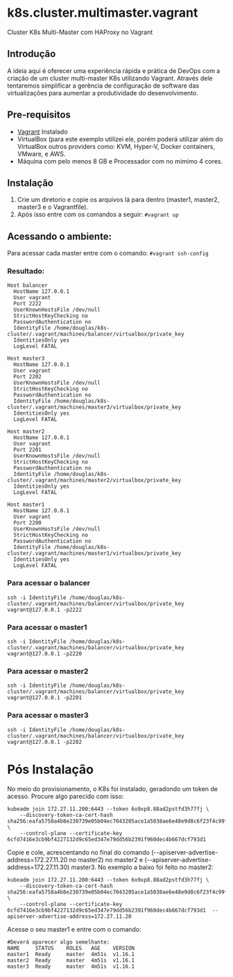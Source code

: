 # k8s.cluster.multimaster.vagrant
Cluster K8s Multi-Master com HAProxy no Vagrant

## Introdução
A ideia aqui é oferecer uma experiência rápida e prática de DevOps com a criação de um cluster multi-master K8s utilizando Vagrant. Através dele tentaremos simplificar a gerência de configuração de software das virtualizações para aumentar a produtividade do desenvolvimento.

## Pre-requisitos
* [Vagrant](https://www.vagrantup.com/downloads.html) Instalado
* VirtualBox (para este exemplo utilizei ele, porém poderá utilizar além do VirtualBox outros providers como: KVM, Hyper-V, Docker containers, VMware, e AWS.
* Máquina com pelo menos 8 GB e Processador com no mímimo 4 cores.

## Instalação
1. Crie um diretorio e copie os arquivos lá para dentro (master1, master2, master3 e o Vagrantfile). 
2. Após isso entre com os comandos a seguir:
```#vagrant up```

## Acessando o ambiente:
Para acessar cada master entre com o comando: 
```#vagrant ssh-config```

### Resultado:
``` 
Host balancer
  HostName 127.0.0.1
  User vagrant
  Port 2222
  UserKnownHostsFile /dev/null
  StrictHostKeyChecking no
  PasswordAuthentication no
  IdentityFile /home/douglas/k8s-cluster/.vagrant/machines/balancer/virtualbox/private_key
  IdentitiesOnly yes
  LogLevel FATAL

Host master3
  HostName 127.0.0.1
  User vagrant
  Port 2202
  UserKnownHostsFile /dev/null
  StrictHostKeyChecking no
  PasswordAuthentication no
  IdentityFile /home/douglas/k8s-cluster/.vagrant/machines/master3/virtualbox/private_key
  IdentitiesOnly yes
  LogLevel FATAL

Host master2
  HostName 127.0.0.1
  User vagrant
  Port 2201
  UserKnownHostsFile /dev/null
  StrictHostKeyChecking no
  PasswordAuthentication no
  IdentityFile /home/douglas/k8s-cluster/.vagrant/machines/master2/virtualbox/private_key
  IdentitiesOnly yes
  LogLevel FATAL

Host master1
  HostName 127.0.0.1
  User vagrant
  Port 2200
  UserKnownHostsFile /dev/null
  StrictHostKeyChecking no
  PasswordAuthentication no
  IdentityFile /home/douglas/k8s-cluster/.vagrant/machines/master1/virtualbox/private_key
  IdentitiesOnly yes
  LogLevel FATAL
```

### Para acessar o balancer
```ssh -i IdentityFile /home/douglas/k8s-cluster/.vagrant/machines/balancer/virtualbox/private_key vagrant@127.0.0.1 -p2222```
### Para acessar o master1
```ssh -i IdentityFile /home/douglas/k8s-cluster/.vagrant/machines/balancer/virtualbox/private_key vagrant@127.0.0.1 -p2220```
### Para acessar o master2
```ssh -i IdentityFile /home/douglas/k8s-cluster/.vagrant/machines/balancer/virtualbox/private_key vagrant@127.0.0.1 -p2201```
### Para acessar o master3
```ssh -i IdentityFile /home/douglas/k8s-cluster/.vagrant/machines/balancer/virtualbox/private_key vagrant@127.0.0.1 -p2202```

# Pós Instalação
No meio do provisionamento, o K8s foi instalado, geradondo um token de acesso. Procure algo parecido com isso:
```
kubeadm join 172.27.11.200:6443 --token 6o9xp8.88ad2pstfd3h77fj \
    --discovery-token-ca-cert-hash sha256:eafa5758a4b8e230739e05b04ec7043205ace1a5038ae6e48e9d8c6f23f4c99f \
    --control-plane --certificate-key 6cfd7416e3cb9bf4227132d9c65ed347e79dd56b2391f960dec4b667dcf793d1  
```
Copie e cole, acrescentando no final do comando (--apiserver-advertise-address=172.27.11.20 no master2) no master2 e (--apiserver-advertise-address=172.27.11.30) master3. No exemplo a baixo foi feito no master2:

``` 
kubeadm join 172.27.11.200:6443 --token 6o9xp8.88ad2pstfd3h77fj \
    --discovery-token-ca-cert-hash sha256:eafa5758a4b8e230739e05b04ec7043205ace1a5038ae6e48e9d8c6f23f4c99f \
    --control-plane --certificate-key 6cfd7416e3cb9bf4227132d9c65ed347e79dd56b2391f960dec4b667dcf793d1  --apiserver-advertise-address=172.27.11.20
```
Acesse o seu master1 e entre com o comando:
``` kubctl get node
#Deverá aparecer algo semelhante:
NAME     STATUS    ROLES   AGE    VERSION
master1  Ready     master  4m51s  v1.16.1
master2  Ready     master  4m51s  v1.16.1
master3  Ready     master  4m51s  v1.16.1
```
